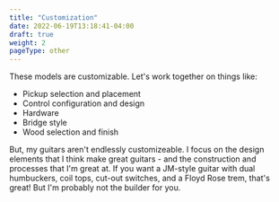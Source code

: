 ```yaml
---
title: "Customization"
date: 2022-06-19T13:18:41-04:00
draft: true
weight: 2
pageType: other
---
```


These models are customizable. Let's work together on things like:

- Pickup selection and placement
- Control configuration and design
- Hardware
- Bridge style
- Wood selection and finish

But, my guitars aren't endlessly customizeable. I focus on the design elements that I think make great guitars - and the construction and processes that I'm great at. If you want a JM-style guitar with dual humbuckers, coil tops, cut-out switches, and a Floyd Rose trem, that's great! But I'm probably not the builder for you.